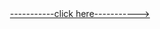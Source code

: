 <html>
      <img src="https://assets.onecompiler.app/42ryuv2wx/42w5qzge2/1000000233.jpg" alt="" />



<html>
            

 <body>
               <a href="https://naitikkhandelwal1.github.io/samriddhi_maam-s_wishes/">-----------click here-----------></a>





 </body>


</html>
  
</html>

